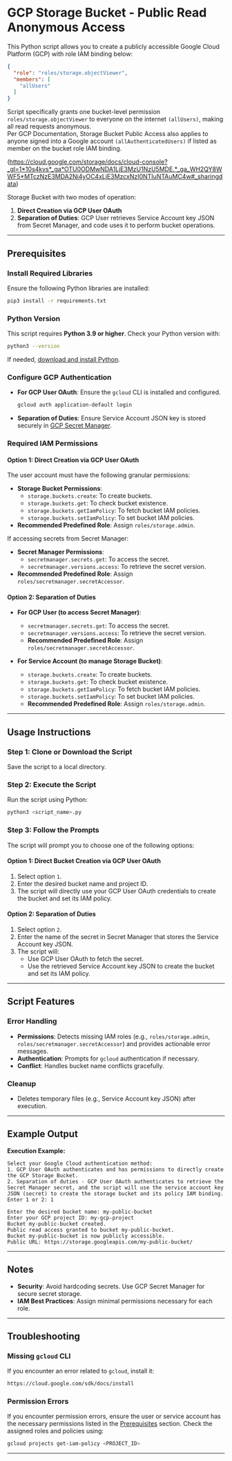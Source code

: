# GCP Storage Bucket - Public Read Anonymous Access 

This Python script allows you to create a publicly accessible Google Cloud Platform (GCP) with role IAM
binding below: 
```json
{
  "role": "roles/storage.objectViewer",
  "members": [
    "allUsers"
  ]
}
```

Script specifically grants one bucket-level permission `roles/storage.objectViewer` to everyone on the internet `(allUsers)`, making all read requests anonymous.  
Per GCP Documentation, Storage Bucket Public Access also applies to anyone signed into a Google account `(allAuthenticatedUsers)` if listed as member on the bucket role IAM binding. 

(https://cloud.google.com/storage/docs/cloud-console?_gl=1*10s4kvs*_ga*OTU0ODMwNDA1LjE3MzU1NzU5MDE.*_ga_WH2QY8WWF5*MTczNzE3MDA2Ni4yOC4xLjE3MzcxNzI0NTIuNTAuMC4w#_sharingdata)

Storage Bucket with two modes of operation:

1. **Direct Creation via GCP User OAuth**
2. **Separation of Duties**: GCP User retrieves Service Account key JSON from Secret Manager, and code uses it to perform bucket operations.

---

## Prerequisites

### Install Required Libraries
Ensure the following Python libraries are installed:
```bash
pip3 install -r requirements.txt
```

### Python Version
This script requires **Python 3.9 or higher**. Check your Python version with:
```bash
python3 --version
```
If needed, [download and install Python](https://www.python.org/downloads/).

### Configure GCP Authentication
- **For GCP User OAuth**: 
Ensure the `gcloud` CLI is installed and configured.
  ```bash
  gcloud auth application-default login
  ```
- **Separation of Duties**: 
Ensure Service Account JSON key is stored securely in [GCP Secret Manager](https://cloud.google.com/secret-manager/docs/creating-and-accessing-secrets).

### Required IAM Permissions

#### **Option 1: Direct Creation via GCP User OAuth**
The user account must have the following granular permissions:
- **Storage Bucket Permissions**:
  - `storage.buckets.create`: To create buckets.
  - `storage.buckets.get`: To check bucket existence.
  - `storage.buckets.getIamPolicy`: To fetch bucket IAM policies.
  - `storage.buckets.setIamPolicy`: To set bucket IAM policies.
- **Recommended Predefined Role**: Assign `roles/storage.admin`.

If accessing secrets from Secret Manager:
- **Secret Manager Permissions**:
  - `secretmanager.secrets.get`: To access the secret.
  - `secretmanager.versions.access`: To retrieve the secret version.
- **Recommended Predefined Role**: Assign `roles/secretmanager.secretAccessor`.

#### **Option 2: Separation of Duties**
- **For GCP User (to access Secret Manager)**:
  - `secretmanager.secrets.get`: To access the secret.
  - `secretmanager.versions.access`: To retrieve the secret version.
  - **Recommended Predefined Role**: Assign `roles/secretmanager.secretAccessor`.

- **For Service Account (to manage Storage Bucket)**:
  - `storage.buckets.create`: To create buckets.
  - `storage.buckets.get`: To check bucket existence.
  - `storage.buckets.getIamPolicy`: To fetch bucket IAM policies.
  - `storage.buckets.setIamPolicy`: To set bucket IAM policies.
  - **Recommended Predefined Role**: Assign `roles/storage.admin`.

---

## Usage Instructions

### Step 1: Clone or Download the Script
Save the script to a local directory.

### Step 2: Execute the Script
Run the script using Python:
```bash
python3 <script_name>.py
```

### Step 3: Follow the Prompts
The script will prompt you to choose one of the following options:

#### **Option 1: Direct Bucket Creation via GCP User OAuth**
1. Select option `1`.
2. Enter the desired bucket name and project ID.
3. The script will directly use your GCP User OAuth credentials to create the bucket and set its IAM policy.

#### **Option 2: Separation of Duties**
1. Select option `2`.
2. Enter the name of the secret in Secret Manager that stores the Service Account key JSON.
3. The script will:
   - Use GCP User OAuth to fetch the secret.
   - Use the retrieved Service Account key JSON to create the bucket and set its IAM policy.

---

## Script Features

### Error Handling
- **Permissions**: Detects missing IAM roles (e.g., `roles/storage.admin`, `roles/secretmanager.secretAccessor`) and provides actionable error messages.
- **Authentication**: Prompts for `gcloud` authentication if necessary.
- **Conflict**: Handles bucket name conflicts gracefully.

### Cleanup
- Deletes temporary files (e.g., Service Account key JSON) after execution.

---

## Example Output

**Execution Example:**
```text
Select your Google Cloud authentication method:
1. GCP User OAuth authenticates and has permissions to directly create the GCP Storage Bucket.
2. Separation of duties - GCP User OAuth authenticates to retrieve the Secret Manager secret, and the script will use the service account key JSON (secret) to create the storage bucket and its policy IAM binding.
Enter 1 or 2: 1

Enter the desired bucket name: my-public-bucket
Enter your GCP project ID: my-gcp-project
Bucket my-public-bucket created.
Public read access granted to bucket my-public-bucket.
Bucket my-public-bucket is now publicly accessible.
Public URL: https://storage.googleapis.com/my-public-bucket/
```

---

## Notes
- **Security**: Avoid hardcoding secrets. Use GCP Secret Manager for secure secret storage.
- **IAM Best Practices**: Assign minimal permissions necessary for each role.

---

## Troubleshooting

### Missing `gcloud` CLI
If you encounter an error related to `gcloud`, install it:
```bash
https://cloud.google.com/sdk/docs/install
```

### Permission Errors
If you encounter permission errors, ensure the user or service account has the necessary permissions listed in the [Prerequisites](#prerequisites) section. Check the assigned roles and policies using:
```bash
gcloud projects get-iam-policy <PROJECT_ID>
```

---

